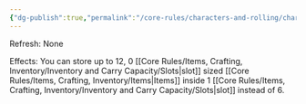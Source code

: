 ```yaml
---
{"dg-publish":true,"permalink":"/core-rules/characters-and-rolling/character-sheet/skills-and-flaws/skill-list/might/rank-1/hoarder/"}
---
```


Refresh: None

Effects:
You can store up to 12, 0 [[Core Rules/Items, Crafting, Inventory/Inventory and Carry Capacity/Slots\|slot]] sized [[Core Rules/Items, Crafting, Inventory/Items\|Items]] inside 1 [[Core Rules/Items, Crafting, Inventory/Inventory and Carry Capacity/Slots\|slot]] instead of 6.